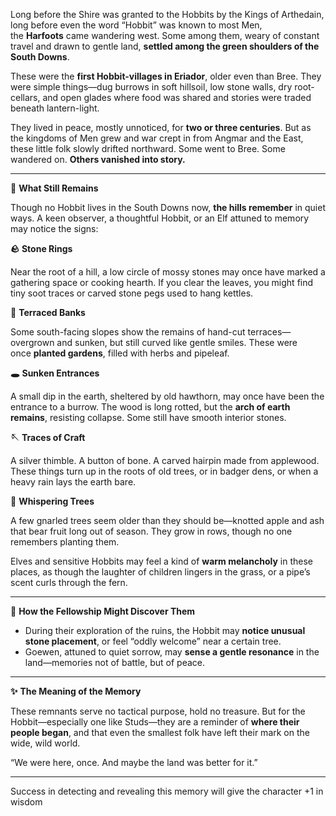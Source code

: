 

Long before the Shire was granted to the Hobbits by the Kings of Arthedain, long before even the word “Hobbit” was known to most Men, the **Harfoots** came wandering west. Some among them, weary of constant travel and drawn to gentle land, **settled among the green shoulders of the South Downs**.

These were the **first Hobbit-villages in Eriador**, older even than Bree. They were simple things—dug burrows in soft hillsoil, low stone walls, dry root-cellars, and open glades where food was shared and stories were traded beneath lantern-light.

They lived in peace, mostly unnoticed, for **two or three centuries**. But as the kingdoms of Men grew and war crept in from Angmar and the East, these little folk slowly drifted northward. Some went to Bree. Some wandered on. **Others vanished into story.**

---

**🌿** **What Still Remains**

Though no Hobbit lives in the South Downs now, **the hills remember** in quiet ways. A keen observer, a thoughtful Hobbit, or an Elf attuned to memory may notice the signs:

**🪨** **Stone Rings**

Near the root of a hill, a low circle of mossy stones may once have marked a gathering space or cooking hearth. If you clear the leaves, you might find tiny soot traces or carved stone pegs used to hang kettles.

**🌾** **Terraced Banks**

Some south-facing slopes show the remains of hand-cut terraces—overgrown and sunken, but still curved like gentle smiles. These were once **planted gardens**, filled with herbs and pipeleaf.

**🕳️** **Sunken Entrances**

A small dip in the earth, sheltered by old hawthorn, may once have been the entrance to a burrow. The wood is long rotted, but the **arch of earth remains**, resisting collapse. Some still have smooth interior stones.

**🪡** **Traces of Craft**

A silver thimble. A button of bone. A carved hairpin made from applewood. These things turn up in the roots of old trees, or in badger dens, or when a heavy rain lays the earth bare.

**🌳** **Whispering Trees**

A few gnarled trees seem older than they should be—knotted apple and ash that bear fruit long out of season. They grow in rows, though no one remembers planting them.

Elves and sensitive Hobbits may feel a kind of **warm melancholy** in these places, as though the laughter of children lingers in the grass, or a pipe’s scent curls through the fern.

---

**🧭** **How the Fellowship Might Discover Them**

- During their exploration of the ruins, the Hobbit may **notice unusual stone placement**, or feel “oddly welcome” near a certain tree.
- Goewen, attuned to quiet sorrow, may **sense a gentle resonance** in the land—memories not of battle, but of peace.


---

**✨** **The Meaning of the Memory**

These remnants serve no tactical purpose, hold no treasure. But for the Hobbit—especially one like Studs—they are a reminder of **where their people began**, and that even the smallest folk have left their mark on the wide, wild world.

“We were here, once. And maybe the land was better for it.”

---

Success in detecting and revealing this memory will give the character +1 in wisdom